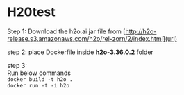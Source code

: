 # H20test

Step 1:
Download the h2o.ai jar file from [http://h2o-release.s3.amazonaws.com/h2o/rel-zorn/2/index.html](url)

step 2:
place Dockerfile inside **h2o-3.36.0.2** folder 

step 3: <br>
Run below commands<br>
`docker build -t h2o .` <br>
`docker run -t -i h2o`
